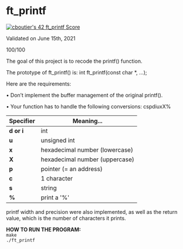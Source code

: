 # ft_printf

[![cboutier's 42 ft_printf Score](https://badge42.vercel.app/api/v2/cl1f9y1k8000609jsc4a29jay/project/2191487)](https://github.com/JaeSeoKim/badge42)

Validated on June 15th, 2021

100/100

The goal of this project is to recode the printf() function.

The prototype of ft_printf() is: int ft_printf(const char *, ...);

Here are the requirements:

• Don’t implement the buffer management of the original printf().

• Your function has to handle the following conversions: cspdiuxX%

Specifier | Meaning... |
--- | --- |
**d or i** | int |
**u** | unsigned int |
**x** | hexadecimal number (lowercase) |
**X** | hexadecimal number (uppercase) |
**p** | pointer (= an address) |
**c** | 1 character |
**s** | string |
**%** | print a '%' |

printf width and precision were also implemented, as well as the return value, which is the number of characters it prints.

**HOW TO RUN THE PROGRAM:**  
`make`  
`./ft_printf`
